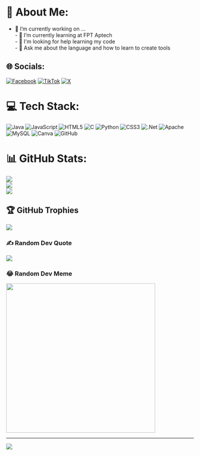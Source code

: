 # 💫 About Me:
- 🔭 I’m currently working on ...<br>- 🌱 I’m currently learning at FPT Aptech<br>- 🤔 I'm looking for help learning my code<br>- 💬 Ask me about the language and how to learn to create tools


## 🌐 Socials:
[![Facebook](https://img.shields.io/badge/Facebook-%231877F2.svg?logo=Facebook&logoColor=white)](https://facebook.com/https://www.facebook.com/anh.trinh.221/) [![TikTok](https://img.shields.io/badge/TikTok-%23000000.svg?logo=TikTok&logoColor=white)](https://tiktok.com/@anktrinksociu) [![X](https://img.shields.io/badge/X-black.svg?logo=X&logoColor=white)](https://x.com/NguynQu2201) 

# 💻 Tech Stack:
![Java](https://img.shields.io/badge/java-%23ED8B00.svg?style=for-the-badge&logo=openjdk&logoColor=white) ![JavaScript](https://img.shields.io/badge/javascript-%23323330.svg?style=for-the-badge&logo=javascript&logoColor=%23F7DF1E) ![HTML5](https://img.shields.io/badge/html5-%23E34F26.svg?style=for-the-badge&logo=html5&logoColor=white) ![C](https://img.shields.io/badge/c-%2300599C.svg?style=for-the-badge&logo=c&logoColor=white) ![Python](https://img.shields.io/badge/python-3670A0?style=for-the-badge&logo=python&logoColor=ffdd54) ![CSS3](https://img.shields.io/badge/css3-%231572B6.svg?style=for-the-badge&logo=css3&logoColor=white) ![.Net](https://img.shields.io/badge/.NET-5C2D91?style=for-the-badge&logo=.net&logoColor=white) ![Apache](https://img.shields.io/badge/apache-%23D42029.svg?style=for-the-badge&logo=apache&logoColor=white) ![MySQL](https://img.shields.io/badge/mysql-4479A1.svg?style=for-the-badge&logo=mysql&logoColor=white) ![Canva](https://img.shields.io/badge/Canva-%2300C4CC.svg?style=for-the-badge&logo=Canva&logoColor=white) ![GitHub](https://img.shields.io/badge/github-%23121011.svg?style=for-the-badge&logo=github&logoColor=white)
# 📊 GitHub Stats:
![](https://github-readme-stats.vercel.app/api?username=ANON-n&theme=dark&hide_border=false&include_all_commits=false&count_private=false)<br/>
![](https://github-readme-streak-stats.herokuapp.com/?user=ANON-n&theme=dark&hide_border=false)<br/>
![](https://github-readme-stats.vercel.app/api/top-langs/?username=ANON-n&theme=dark&hide_border=false&include_all_commits=false&count_private=false&layout=compact)

## 🏆 GitHub Trophies
![](https://github-profile-trophy.vercel.app/?username=ANON-n&theme=radical&no-frame=false&no-bg=true&margin-w=4)

### ✍️ Random Dev Quote
![](https://quotes-github-readme.vercel.app/api?type=horizontal&theme=radical)

### 😂 Random Dev Meme
<img src='https://memer-new.vercel.app/' style="height: 400px;"/>

---
[![](https://visitcount.itsvg.in/api?id=ANON-n&icon=0&color=0)](https://visitcount.itsvg.in)

<!-- Proudly created with GPRM ( https://gprm.itsvg.in ) -->
